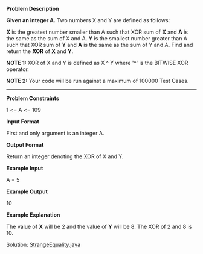 **Problem Description**

**Given an integer A.**
Two numbers X and Y are defined as follows:

**X** is the greatest number smaller than A such that XOR sum of **X** and **A** is the same as the sum of X and A.
**Y** is the smallest number greater than A such that XOR sum of **Y** and **A** is the same as the sum of Y and A. Find
and return the **XOR** of **X** and **Y**.

**NOTE 1:** XOR of X and Y is defined as X ^ Y where '^' is the BITWISE XOR operator.

**NOTE 2:** Your code will be run against a maximum of 100000 Test Cases.


----------------------------------------------------------------------------
**Problem Constraints**

1 <= A <= 109

**Input Format**

First and only argument is an integer A.

**Output Format**

Return an integer denoting the XOR of X and Y.

**Example Input**

A = 5

**Example Output**

10

**Example Explanation**

The value of **X** will be 2 and the value of **Y** will be 8. The XOR of 2 and 8 is 10.

Solution: [StrangeEquality.java](Solution/StrangeEquality.java)
